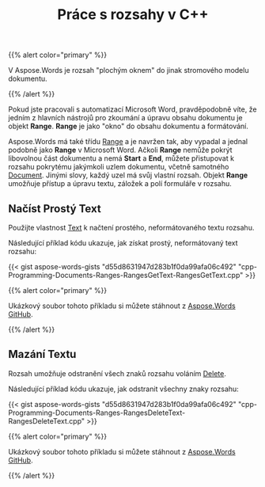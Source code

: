 ﻿---
title: Práce s rozsahy v C++
second_title: Aspose.Words pro C++
articleTitle: Práce s rozsahy
linktitle: Práce s rozsahy
description: "Úvod do funkce rozsahu v Aspose.Words pro C++."
type: docs
weight: 130
url: /cs/cpp/working-with-ranges/
timestamp: 2024-01-27-14-07-04
---

{{% alert color="primary" %}}

V Aspose.Words je rozsah "plochým oknem" do jinak stromového modelu dokumentu.

{{% /alert %}}

Pokud jste pracovali s automatizací Microsoft Word, pravděpodobně víte, že jedním z hlavních nástrojů pro zkoumání a úpravu obsahu dokumentu je objekt **Range**. **Range** je jako "okno" do obsahu dokumentu a formátování.

Aspose.Words má také třídu [Range](https://reference.aspose.com/words/cpp/aspose.words/range/) a je navržen tak, aby vypadal a jednal podobně jako **Range** v Microsoft Word. Ačkoli **Range** nemůže pokrýt libovolnou část dokumentu a nemá **Start** a **End**, můžete přistupovat k rozsahu pokrytému jakýmkoli uzlem dokumentu, včetně samotného [Document](https://reference.aspose.com/words/cpp/aspose.words/document/). Jinými slovy, každý uzel má svůj vlastní rozsah. Objekt **Range** umožňuje přístup a úpravu textu, záložek a polí formuláře v rozsahu.

## Načíst Prostý Text

Použijte vlastnost [Text](https://reference.aspose.com/words/cpp/aspose.words/range/get_text/) k načtení prostého, neformátovaného textu rozsahu.

Následující příklad kódu ukazuje, jak získat prostý, neformátovaný text rozsahu:

{{< gist aspose-words-gists "d55d8631947d283b1f0da99afa06c492" "cpp-Programming-Documents-Ranges-RangesGetText-RangesGetText.cpp" >}}

{{% alert color="primary" %}}

Ukázkový soubor tohoto příkladu si můžete stáhnout z [Aspose.Words GitHub](https://github.com/aspose-words/Aspose.Words-for-C/tree/master/Examples).

{{% /alert %}}

## Mazání Textu

Rozsah umožňuje odstranění všech znaků rozsahu voláním [Delete](https://reference.aspose.com/words/cpp/aspose.words/range/delete/).

Následující příklad kódu ukazuje, jak odstranit všechny znaky rozsahu:

{{< gist aspose-words-gists "d55d8631947d283b1f0da99afa06c492" "cpp-Programming-Documents-Ranges-RangesDeleteText-RangesDeleteText.cpp" >}}

{{% alert color="primary" %}}

Ukázkový soubor tohoto příkladu si můžete stáhnout z [Aspose.Words GitHub](https://github.com/aspose-words/Aspose.Words-for-C/tree/master/Examples).

{{% /alert %}}
